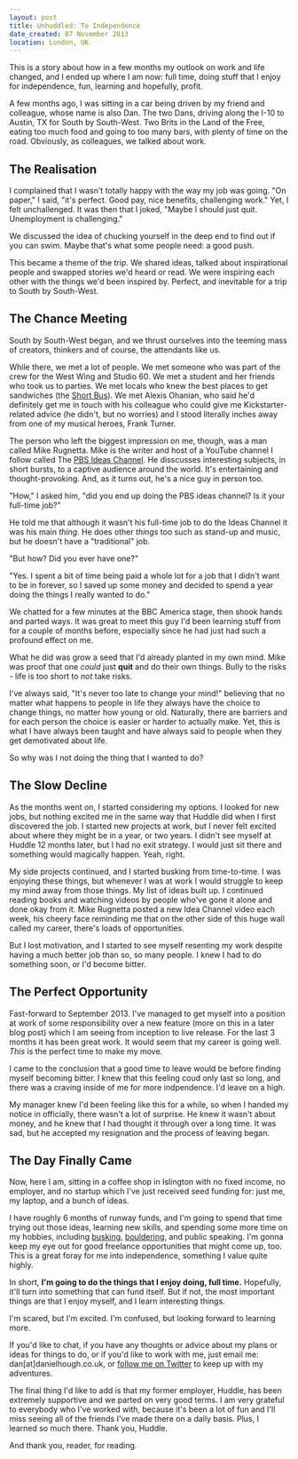 ```yaml
---
layout: post
title: Unhuddled: To Independence
date_created: 07 November 2013
location: London, UK
---
```


This is a story about how in a few months my outlook on work and life changed, and I ended up where I am now: full time, doing stuff that I enjoy for independence, fun, learning and hopefully, profit.

A few months ago, I was sitting in a car being driven by my friend and colleague, whose name is also Dan. The two Dans, driving along the I-10 to Austin, TX for South by South-West. Two Brits in the Land of the Free, eating too much food and going to too many bars, with plenty of time on the road. Obviously, as colleagues, we talked about work.

## The Realisation

I complained that I wasn't totally happy with the way my job was going. "On paper," I said, "it's perfect. Good pay, nice benefits, challenging work." Yet, I felt unchallenged. It was then that I joked, "Maybe I should just quit. Unemployment is challenging."

We discussed the idea of chucking yourself in the deep end to find out if you can swim. Maybe that's what some people need: a good push.

This became a theme of the trip. We shared ideas, talked about inspirational people and swapped stories we'd heard or read. We were inspiring each other with the things we'd been inspired by. Perfect, and inevitable for a trip to South by South-West.

## The Chance Meeting

South by South-West began, and we thrust ourselves into the teeming mass of creators, thinkers and of course, the attendants like us.

While there, we met a lot of people. We met someone who was part of the crew for the West Wing and Studio 60. We met a student and her friends who took us to parties. We met locals who knew the best places to get sandwiches (the [Short Bus](http://www.yelp.co.uk/biz/short-bus-subs-austin-2)). We met Alexis Ohanian, who said he'd definitely get me in touch with his colleague who could give me Kickstarter-related advice (he didn't, but no worries) and I stood literally inches away from one of my musical heroes, Frank Turner.

The person who left the biggest impression on me, though, was a man called Mike Rugnetta. Mike is the writer and host of a YouTube channel I follow called The [PBS Ideas Channel](http://www.youtube.com/user/pbsideachannel). He disscusses interesting subjects, in short bursts, to a captive audience around the world. It's entertaining and thought-provoking. And, as it turns out, he's a nice guy in person too.

"How," I asked him, "did you end up doing the PBS ideas channel? Is it your full-time job?"

He told me that although it wasn't his full-time job to do the Ideas Channel it was his main *thing*. He does other *things* too such as stand-up and music, but he doesn't have a "traditional" job.

"But how? Did you ever have one?"

"Yes. I spent a bit of time being paid a whole lot for a job that I didn't want to be in forever, so I saved up some money and decided to spend a year doing the things I really wanted to do."

We chatted for a few minutes at the BBC America stage, then shook hands and parted ways. It was great to meet this guy I'd been learning stuff from for a couple of months before, especially since he had just had such a profound effect on me.

What he did was grow a seed that I'd already planted in my own mind. Mike was proof that one *could* just **quit** and do their own things. Bully to the risks - life is too short to *not* take risks.

I've always said, "It's never too late to change your mind!" believing that no matter what happens to people in life they always have the choice to change things, no matter how young or old. Naturally, there are barriers and for each person the choice is easier or harder to actually make. Yet, this is what I have always been taught and have always said to people when they get demotivated about life.

So why was I not doing the thing that I wanted to do?

## The Slow Decline

As the months went on, I started considering my options. I looked for new jobs, but nothing excited me in the same way that Huddle did when I first discovered the job. I started new projects at work, but I never felt excited about where they might be in a year, or two years. I didn't see myself at Huddle 12 months later, but I had no exit strategy. I would just sit there and something would magically happen. Yeah, right.

My side projects continued, and I started busking from time-to-time. I was enjoying these things, but whenever I was at work I would struggle to keep my mind away from those things. My list of ideas built up. I continued reading books and watching videos by people who've gone it alone and done okay from it. Mike Rugnetta posted a new Idea Channel video each week, his cheery face reminding me that on the other side of this huge wall called my career, there's loads of opportunities.

But I lost motivation, and I started to see myself resenting my work despite having a much better job than so, so many people. I knew I had to do something soon, or I'd become bitter.

## The Perfect Opportunity

Fast-forward to September 2013. I've managed to get myself into a position at work of some responsibility over a new feature (more on this in a later blog post) which I am seeing from inception to live release. For the last 3 months it has been great work. It would seem that my career is going well. *This* is the perfect time to make my move.

I came to the conclusion that a good time to leave would be before finding myself becoming bitter. I knew that this feeling coud only last so long, and there was a craving inside of me for more indpendence. I'd leave on a high.

My manager knew I'd been feeling like this for a while, so when I handed my notice in officially, there wasn't a lot of surprise. He knew it wasn't about money, and he knew that I had thought it through over a long time. It was sad, but he accepted my resignation and the process of leaving began.

## The Day Finally Came

Now, here I am, sitting in a coffee shop in Islington with no fixed income, no employer, and no startup which I've just received seed funding for: just me, my laptop, and a bunch of ideas.

I have roughly 6 months of runway funds, and I'm going to spend that time trying out those ideas, learning new skills, and spending some more time on my hobbies, including [busking](https://twitter.com/danplusadd), [bouldering](https://twitter.com/archclimbing), and public speaking. I'm gonna keep my eye out for good freelance opportunities that might come up, too. This is a great foray for me into independence, something I value quite highly.

In short, **I'm going to do the things that I enjoy doing, full time.** Hopefully, it'll turn into something that can fund itself. But if not, the most important things are that I enjoy myself, and I learn interesting things.

I'm scared, but I'm excited. I'm confused, but looking forward to learning more.

If you'd like to chat, if you have any thoughts or advice about my plans or ideas for things to do, or if you'd like to work with me, just email me: dan[at]danielhough.co.uk, or [follow me on Twitter](http://twitter.com/basicallydan) to keep up with my adventures.

The final thing I'd like to add is that my former employer, Huddle, has been extremely supportive and we parted on very good terms. I am very grateful to everybody who I've worked with, because it's been a lot of fun and I'll miss seeing all of the friends I've made there on a daily basis. Plus, I learned so much there. Thank you, Huddle.

And thank you, reader, for reading.
